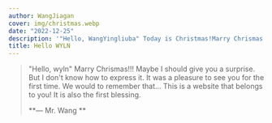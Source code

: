 ```yaml
---
author: WangJiagan
cover: img/christmas.webp
date: "2022-12-25"
description: '"Hello, WangYingliuba" Today is Christmas!Marry Chrismas!!!'
title: Hello WYLN
---
```


> "Hello, wyln" Marry Chrismas!!!
> Maybe I should give you a surprise.
> But I don't know how to express it.
> It was a pleasure to see you for the first time.
> We would to remember that...
> This is a website that belongs to you!
> It is also the first blessing.
>
> **— Mr. Wang **




